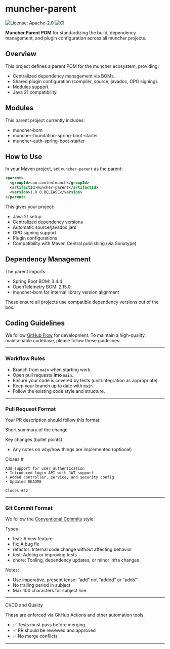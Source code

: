 # muncher-parent 
[![License: Apache-2.0](https://img.shields.io/badge/license-Apache%202.0-blue.svg)](./LICENSE)
[![CI](https://github.com/contentmunch/muncher-parent/actions/workflows/maven.yml/badge.svg)](https://github.com/contentmunch/muncher-parent/actions)


**Muncher Parent POM** for standardizing the build, dependency management, and plugin configuration across all muncher projects.

## Overview

This project defines a parent POM for the muncher ecosystem, providing:

- Centralized dependency management via BOMs.
- Shared plugin configuration (compiler, source, javadoc, GPG signing).
- Modules support.
- Java 21 compatibility.

## Modules

This parent project currently includes:

- muncher-bom
- muncher-foundation-spring-boot-starter
- muncher-auth-spring-boot-starter

## How to Use

In your Maven project, set `muncher-parent` as the parent:

```xml
<parent>
  <groupId>com.contentmunch</groupId>
  <artifactId>muncher-parent</artifactId>
  <version>1.0.0.RELEASE</version>
</parent>
```
This gives your project:
* Java 21 setup
* Centralized dependency versions
* Automatic source/javadoc jars
* GPG signing support
* Plugin configurations
* Compatibility with Maven Central publishing (via Sonatype)

## Dependency Management

The parent imports:
* Spring Boot BOM: 3.4.4
* OpenTelemetry BOM: 2.15.0
* muncher-bom for internal library version alignment

These ensure all projects use compatible dependency versions out of the box.

## Coding Guidelines

We follow [GitHub Flow](https://guides.github.com/introduction/flow/) for development. To maintain a high-quality, maintainable codebase, please follow these guidelines:

---

### Workflow Rules

- Branch from `main` when starting work.
- Open pull requests **into `main`**.
- Ensure your code is covered by tests (unit/integration as appropriate).
- Keep your branch up to date with `main`.
- Follow the existing code style and structure.

---

### Pull Request Format

Your PR description should follow this format:

Short summary of the change
	
Key changes (bullet points)
	
* Any notes on why/how things are implemented (optional)

Closes #

```
Add support for user authentication
• Introduced login API with JWT support
• Added controller, service, and security config
• Updated README

Closes #42

```

---

### Git Commit Format

We follow the [Conventional Commits](https://www.conventionalcommits.org/en/v1.0.0/) style:

Types

* feat: A new feature
* fix: A bug fix
* refactor: Internal code change without affecting behavior
* test: Adding or improving tests
* chore: Tooling, dependency updates, or minor infra changes

Notes:

* Use imperative, present tense: “add” not “added” or “adds”
* No trailing period in subject
* Max 100 characters for subject line

---
CI/CD and Quality

These are enforced via GitHub Actions and other automation tools.

- ✅ Tests must pass before merging 
- ✅ PR should be reviewed and approved 
- ✅ No merge conflicts
---

